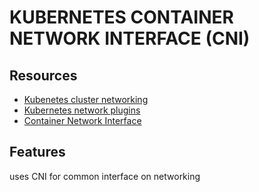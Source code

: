 # KUBERNETES CONTAINER NETWORK INTERFACE (CNI)

## Resources

- [Kubenetes cluster networking](https://kubernetes.io/docs/concepts/cluster-administration/networking/)
- [Kubernetes network plugins](https://kubernetes.io/docs/concepts/extend-kubernetes/compute-storage-net/network-plugins/)
- [Container Network Interface](https://www.cni.dev/)

## Features
uses CNI for common interface on networking